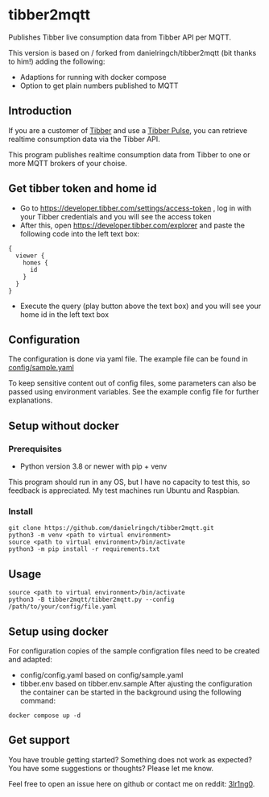 # tibber2mqtt
Publishes Tibber live consumption data from Tibber API per MQTT.

This version is based on / forked from danielringch/tibber2mqtt (bit thanks to him!) adding the following:

- Adaptions for running with docker compose
- Option to get plain numbers published to MQTT

## Introduction

If you are a customer of [Tibber](https://tibber.com/) and use a [Tibber Pulse](https://tibber.com/de/pulse), you can retrieve realtime consumption data via the Tibber API.

This program publishes realtime consumption data from Tibber to one or more MQTT brokers of your choise.

## Get tibber token and home id

* Go to https://developer.tibber.com/settings/access-token , log in with your Tibber credentials and you will see the access token
* After this, open https://developer.tibber.com/explorer and paste the following code into the left text box:
```
{
  viewer {
    homes {
      id
    }
  }
}
```
* Execute the query (play button above the text box) and you will see your home id in the left text box

## **Configuration**

The configuration is done via yaml file. The example file can be found in [config/sample.yaml](config/sample.yaml)

To keep sensitive content out of config files, some parameters can also be passed using environment variables. See the example config file for further explanations.

## Setup without docker
### **Prerequisites**

- Python version 3.8 or newer with pip + venv

This program should run in any OS, but I have no capacity to test this, so feedback is appreciated. My test machines run Ubuntu and Raspbian.

### **Install**

```
git clone https://github.com/danielringch/tibber2mqtt.git
python3 -m venv <path to virtual environment>
source <path to virtual environment>/bin/activate
python3 -m pip install -r requirements.txt
```


## **Usage**

```
source <path to virtual environment>/bin/activate
python3 -B tibber2mqtt/tibber2mqtt.py --config /path/to/your/config/file.yaml
```
## **Setup using docker**
For configuration copies of the sample configration files need to be created and adapted:

- config/config.yaml based on config/sample.yaml
- tibber.env based on tibber.env.sample
After ajusting the configuration the container can be started in the background using the following command:

```
docker compose up -d
```

## **Get support**

You have trouble getting started? Something does not work as expected? You have some suggestions or thoughts? Please let me know.

Feel free to open an issue here on github or contact me on reddit: [3lr1ng0](https://www.reddit.com/user/3lr1ng0).
